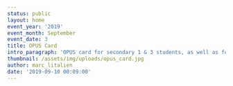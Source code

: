 ```yaml
---
status: public
layout: home
event_year: '2019'
event_month: September
event_date: 3
title: OPUS Card
intro_paragraph: 'OPUS card for secondary 1 & 3 students, as well as for the new students'
thumbnail: /assets/img/uploads/opus_card.jpg
author: marc_litalien
date: '2019-09-10 00:09:00'
---
```


